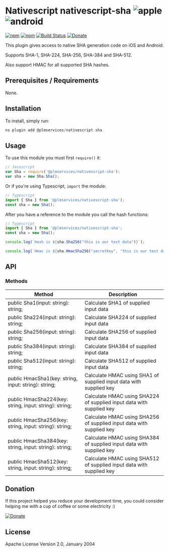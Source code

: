 # Nativescript nativescript-sha ![apple](https://cdn3.iconfinder.com/data/icons/picons-social/57/16-apple-32.png) ![android](https://cdn4.iconfinder.com/data/icons/logos-3/228/android-32.png)

[![npm](https://img.shields.io/npm/v/@plmservices/nativescript-sha.svg)](https://www.npmjs.com/package/@plmservices/nativescript-sha)
[![npm](https://img.shields.io/npm/dm/@plmservices/nativescript-sha.svg)](https://www.npmjs.com/package/@plmservices/nativescript-sha)
[![Build Status](https://travis-ci.com/github/mcgouganp/plmservices-ns-plugins.svg?branch=master)](https://travis-ci.com/github/mcgouganp/plmservices-ns-plugins)
[![Donate](https://img.shields.io/badge/Donate-PayPal-green.svg)](https://www.paypal.com/cgi-bin/webscr?cmd=_s-xclick&hosted_button_id=6D28NSTFXMQKQ)

This plugin gives access to native SHA generation code on iOS and Android.

Supports SHA-1, SHA-224, SHA-256, SHA-384 and SHA-512.

Also support HMAC for all supported SHA hashes.

## Prerequisites / Requirements

None.

## Installation

To install, simply run:

```javascript
ns plugin add @plmservices/nativescript-sha
```

## Usage

To use this module you must first `require()` it:

```javascript
// Javascript
var Sha = require('@plmservices/nativescript-sha');
var sha = new Sha.Sha();
```

Or if you're using Typescript, `import` the module:

```typescript
// Typescript
import { Sha } from '@plmservices/nativescript-sha');
const sha = new Sha();
```

After you have a reference to the module you call the hash functions:

```typescript
// Typescript
import { Sha } from '@plmservices/nativescript-sha';
const sha = new Sha();

console.log(`Hash is ${sha.Sha256("this is our test data")}`);

console.log(`Hmac is ${sha.HmacSha256("secretkey", "this is our test data")}`);
```

## API

### Methods

| Method                                                 | Description                                                          |
|--------------------------------------------------------| ---------------------------------------------------------------------|
| public Sha1(input: string): string;                    | Calculate SHA1 of supplied input data                                |
| public Sha224(input: string): string;                  | Calculate SHA224 of supplied input data                              |
| public Sha256(input: string): string;                  | Calculate SHA256 of supplied input data                              |
| public Sha384(input: string): string;                  | Calculate SHA384 of supplied input data                              |
| public Sha512(input: string): string;                  | Calculate SHA512 of supplied input data                              |
| public HmacSha1(key: string, input: string): string;   | Calculate HMAC using SHA1 of supplied input data with supplied key   |
| public HmacSha224(key: string, input: string): string; | Calculate HMAC using SHA224 of supplied input data with supplied key |
| public HmacSha256(key: string, input: string): string; | Calculate HMAC using SHA256 of supplied input data with supplied key |
| public HmacSha384(key: string, input: string): string; | Calculate HMAC using SHA384 of supplied input data with supplied key |
| public HmacSha512(key: string, input: string): string; | Calculate HMAC using SHA512 of supplied input data with supplied key |

## Donation
If this project helped you reduce your development time, you could consider helping me with a cup of coffee or some electricity :)

[![Donate](https://www.paypalobjects.com/en_AU/i/btn/btn_donateCC_LG.gif)](https://www.paypal.com/cgi-bin/webscr?cmd=_s-xclick&hosted_button_id=6D28NSTFXMQKQ)

## License

Apache License Version 2.0, January 2004
